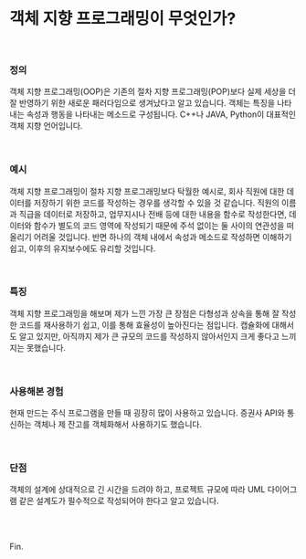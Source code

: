 # 객체 지향 프로그래밍이 무엇인가?

<br>

### 정의

객체 지향 프로그래밍(OOP)은 기존의 절차 지향 프로그래밍(POP)보다 실제 세상을 더 잘 반영하기 위한 새로운 패러다임으로 생겨났다고 알고 있습니다. 객체는 특징을 나타내는 속성과 행동을 나타내는 메소드로 구성됩니다. C++나 JAVA, Python이 대표적인 객체 지향 언어입니다.

<br>

### 예시

객체 지향 프로그래밍이 절차 지향 프로그래밍보다 탁월한 예시로, 회사 직원에 대한 데이터를 저장하기 위한 코드를 작성하는 경우를 생각할 수 있을 것 같습니다. 직원의 이름과 직급을 데이터로 저장하고, 업무지시나 전배 등에 대한 내용을 함수로 작성한다면, 데이터와 함수가 별도의 코드 영역에 작성되기 때문에 주석 없이는 둘 사이의 연관성을 떠올리기 어려울 것입니다. 반면 하나의 객체 내에서 속성과 메소드로 작성하면 이해하기 쉽고, 이후의 유지보수에도 유리할 것입니다.

<br>

### 특징

객체 지향 프로그래밍을 해보며 제가 느낀 가장 큰 장점은 다형성과 상속을 통해 잘 작성한 코드를 재사용하기 쉽고, 이를 통해 효율성이 높아진다는 점입니다. 캡슐화에 대해서도 알고 있지만, 아직까지 제가 큰 규모의 코드를 작성하지 않아서인지 크게 좋다고 느끼지는 못했습니다.

<br>

### 사용해본 경험

현재 만드는 주식 프로그램을 만들 때 굉장히 많이 사용하고 있습니다. 증권사 API와 통신하는 객체나 제 잔고를 객체화해서 사용하기도 했습니다.

<br>

### 단점

객체의 설계에 상대적으로 긴 시간을 드려야 하고, 프로젝트 규모에 따라 UML 다이어그램 같은 설계도가 필수적으로 작성되어야 한다고 알고 있습니다.

<br><br>

Fin.